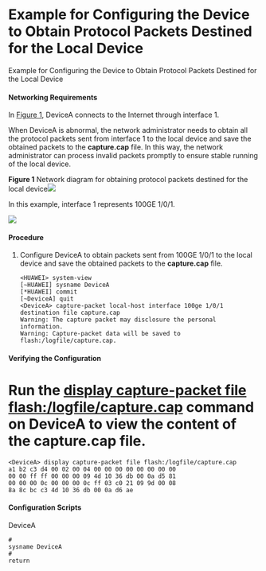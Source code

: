 Example for Configuring the Device to Obtain Protocol Packets Destined for the Local Device
===========================================================================================

Example for Configuring the Device to Obtain Protocol Packets Destined for the Local Device

#### Networking Requirements

In [Figure 1](#EN-US_TASK_0000001563872221__fig168713817385), DeviceA connects to the Internet through interface 1.

When DeviceA is abnormal, the network administrator needs to obtain all the protocol packets sent from interface 1 to the local device and save the obtained packets to the **capture.cap** file. In this way, the network administrator can process invalid packets promptly to ensure stable running of the local device.

**Figure 1** Network diagram for obtaining protocol packets destined for the local device![](public_sys-resources/note_3.0-en-us.png) 

In this example, interface 1 represents 100GE 1/0/1.


  
![](figure/en-us_image_0000001563872233.png)

#### Procedure

1. Configure DeviceA to obtain packets sent from 100GE 1/0/1 to the local device and save the obtained packets to the **capture.cap** file.
   
   
   ```
   <HUAWEI> system-view
   [~HUAWEI] sysname DeviceA
   [*HUAWEI] commit
   [~DeviceA] quit
   <DeviceA> capture-packet local-host interface 100ge 1/0/1 destination file capture.cap
   Warning: The capture packet may disclosure the personal information.
   Warning: Capture-packet data will be saved to flash:/logfile/capture.cap.           
   ```

#### Verifying the Configuration

# Run the [**display capture-packet file flash:/logfile/capture.cap**](cmdqueryname=display+capture-packet+file+flash%3A%2Flogfile%2Fcapture.cap) command on DeviceA to view the content of the **capture.cap** file.

```
<DeviceA> display capture-packet file flash:/logfile/capture.cap
a1 b2 c3 d4 00 02 00 04 00 00 00 00 00 00 00 00
00 00 ff ff 00 00 00 09 4d 10 36 db 00 0a d5 81
00 00 00 0c 00 00 00 0c ff 03 c0 21 09 9d 00 08
8a 8c bc c3 4d 10 36 db 00 0a d6 ae
```

#### Configuration Scripts

DeviceA

```
#
sysname DeviceA
#
return
```